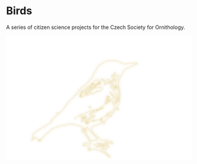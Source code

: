 # Birds

<!-- [🛰] Tags: `Maps` -->

A series of citizen science projects for the Czech Society for Ornithology.

<!--
TODO: More about
Feeders
-->

[![Bird outline](./outline.svg)](#)


<!-- TODO: [💕] Rename outline.svg to original traced image -->